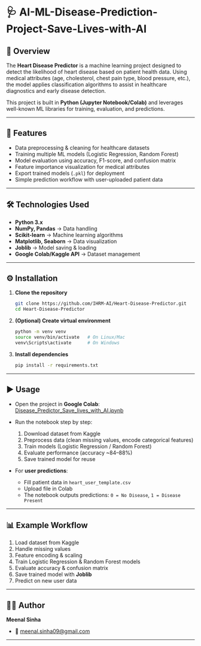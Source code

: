 # 🩺 AI-ML-Disease-Prediction-Project-Save-Lives-with-AI

## 📌 Overview

The **Heart Disease Predictor** is a machine learning project designed to detect the likelihood of heart disease based on patient health data. Using medical attributes (age, cholesterol, chest pain type, blood pressure, etc.), the model applies classification algorithms to assist in healthcare diagnostics and early disease detection.

This project is built in **Python (Jupyter Notebook/Colab)** and leverages well-known ML libraries for training, evaluation, and predictions.

---

## 🚀 Features

* Data preprocessing & cleaning for healthcare datasets
* Training multiple ML models (Logistic Regression, Random Forest)
* Model evaluation using accuracy, F1-score, and confusion matrix
* Feature importance visualization for medical attributes
* Export trained models (`.pkl`) for deployment
* Simple prediction workflow with user-uploaded patient data

---

## 🛠 Technologies Used

* **Python 3.x**
* **NumPy, Pandas** → Data handling
* **Scikit-learn** → Machine learning algorithms
* **Matplotlib, Seaborn** → Data visualization
* **Joblib** → Model saving & loading
* **Google Colab/Kaggle API** → Dataset management

---

## ⚙ Installation

1. **Clone the repository**

   ```bash
   git clone https://github.com/IHRM-AI/Heart-Disease-Predictor.git
   cd Heart-Disease-Predictor
   ```

2. **(Optional) Create virtual environment**

   ```bash
   python -m venv venv
   source venv/bin/activate   # On Linux/Mac
   venv\Scripts\activate      # On Windows
   ```

3. **Install dependencies**

   ```bash
   pip install -r requirements.txt
   ```

---

## ▶ Usage

* Open the project in **Google Colab**:
  [Disease\_Predictor\_Save\_lives\_with\_AI.ipynb](https://github.com/MeenalSinha/AI-ML-Disease-Prediction-Project-Save-Lives-with-AI/blob/main/Disease_Predictor_Save_lives_with_AI.ipynb)

* Run the notebook step by step:

  1. Download dataset from Kaggle
  2. Preprocess data (clean missing values, encode categorical features)
  3. Train models (Logistic Regression / Random Forest)
  4. Evaluate performance (accuracy \~84–88%)
  5. Save trained model for reuse

* For **user predictions**:

  * Fill patient data in `heart_user_template.csv`
  * Upload file in Colab
  * The notebook outputs predictions: `0 = No Disease`, `1 = Disease Present`

---

## 📊 Example Workflow

1. Load dataset from Kaggle
2. Handle missing values
3. Feature encoding & scaling
4. Train Logistic Regression & Random Forest models
5. Evaluate accuracy & confusion matrix
6. Save trained model with **Joblib**
7. Predict on new user data

---

## 👨‍💻 Author

**Meenal Sinha**

* 📧 [meenal.sinha09@gmail.com](mailto:meenal.sinha09@gmail.com)

---

